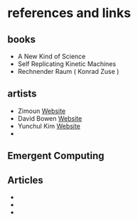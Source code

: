 # references and links

## books
- A New Kind of Science
- Self Replicating Kinetic Machines
- Rechnender Raum ( Konrad Zuse )


## artists
- Zimoun [Website](https://www.zimoun.net/)
- David Bowen [Website](https://www.dwbowen.com/)
- Yunchul Kim [Website](https://yunchulkim.net/)
- 

## Emergent Computing


## Articles
-
-
-
